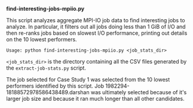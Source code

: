 **find-interesting-jobs-mpiio.py**

This script analyzes aggregate MPI-IO job data to find interesting jobs to analyze. In particular, it filters out all jobs doing less than 1 GiB of I/O and then re-ranks jobs based on slowest I/O performance, printing out details on the 10 lowest performers.

`Usage: python find-interesting-jobs-mpiio.py <job_stats_dir>`

`<job_stats_dir>` is the directory containing all the CSV files generated by the `extract-job-stats.py` script.

The job selected for Case Study 1 was selected from the 10 lowest performers identified by this script. Job 1982294-18188572978586438489.darshan was ultimately selected because of it's larger job size and because it ran much longer than all other candidates.
